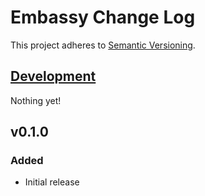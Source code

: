 # Embassy Change Log
This project adheres to [Semantic Versioning](http://semver.org/).

## [Development]
Nothing yet!

## v0.1.0
### Added
- Initial release

[Development]: https://github.com/TechnologyAdvice/Squiss/compare/0.1.0...HEAD
